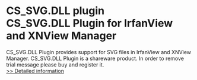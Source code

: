 # CS_SVG.DLL plugin<br />CS_SVG.DLL Plugin for IrfanView and XNView Manager
CS_SVG.DLL Plugin provides support for SVG files in IrfanView and XNView Manager.
CS_SVG.DLL Plugin is a shareware product. In order to remove trial message please buy and register it.<br />[>> Detailed information](https://secure.shareit.com/shareit/product.html?productid=300027146&affiliateid=200057808)